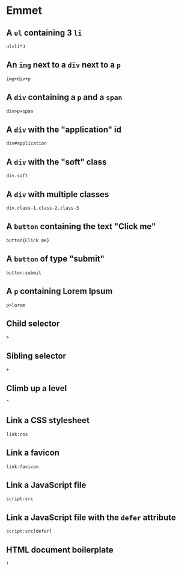 # Emmet

## A `ul` containing 3 `li`

```text
ul>li*3
```

## An `img` next to a `div` next to a `p`

```text
img+div+p
```

## A `div` containing a `p` and a `span`

```text
div>p+span
```

## A `div` with the "application" id

```text
div#application
```

## A `div` with the "soft" class

```text
div.soft
```

## A `div` with multiple classes

```text
div.class-1.class-2.class-3
```

## A `button` containing the text "Click me"

```text
button{Click me}
```

## A `button` of type "submit"

```text
button:submit
```

## A `p` containing Lorem Ipsum

```text
p>lorem
```

## Child selector

```text
>
```

## Sibling selector

```text
+
```

## Climb up a level

```text
^
```

## Link a CSS stylesheet

```text
link:css
```

## Link a favicon

```text
link:favicon
```

## Link a JavaScript file

```text
script:src
```

## Link a JavaScript file with the `defer` attribute

```text
script:src[defer]
```

## HTML document boilerplate

```text
!
```
